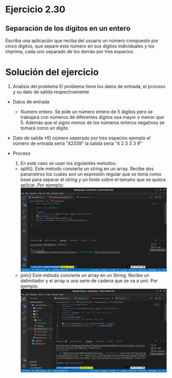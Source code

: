 # Ejercicio 2.30

## Separación de los dígitos en un entero

Escriba una aplicación que reciba del usuario un número compuesto por cinco dígitos, que separe este número en sus dígitos individuales y los imprima, cada uno separado de los demás por tres espacios.

# Solución del ejercicio

1. Analisis del problema
   El problema tiene los datos de entrada, el proceso y su dato de salida respectivamente

- Datos de entrada

  - Numero entero. Se pide un número entero de 5 digitos pero se trabajará con números de diferentes digitos sea mayor o menor que 5. Además que el signo menos de los números enteros negativos se tomará como un dígito

- Dato de salida
  \*El número seperado por tres espacios ejemplo el número de entrada sería "42339" la salida sería "4 2 3 3 3 9"

- Proceso

  1. En este caso se usan los siguientes metodos:

  - split(). Este método convierte un string en un array. Recibe dos parametros
    los cuales son un expresión regular que se toma como base para separar el string y un limite sobre el tamaño que se quiera aplicar. Por ejemplo:
    ![alt no se encontró la imagen](./src/assets/split.jpeg)
  - join() Este método convierte un array en un String. Recibe un delimitador y el array o una serie de cadena que se va a unir. Por ejemplo:
    ![alt no se encontró la imagen](./src/assets/join.jpeg)
